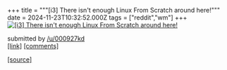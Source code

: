 +++
title = """[i3] There isn't enough Linux From Scratch around here!"""
date = 2024-11-23T10:32:52.000Z
tags = ["reddit","wm"]
+++
[![[i3] There isn't enough Linux From Scratch around here!](https://a.thumbs.redditmedia.com/d2E9vFJvupX34aMLOhoKz48vsgR2Iz1NhIqw5FbZs30.jpg "[i3] There isn't enough Linux From Scratch around here!")](https://www.reddit.com/r/unixporn/comments/1gxwryu/i3_there_isnt_enough_linux_from_scratch_around/)

submitted by [/u/000927kd](https://www.reddit.com/user/000927kd)  
[\[link\]](https://www.reddit.com/gallery/1gxwryu) [\[comments\]](https://www.reddit.com/r/unixporn/comments/1gxwryu/i3_there_isnt_enough_linux_from_scratch_around/)

[[source]](https://www.reddit.com/r/unixporn/comments/1gxwryu/i3_there_isnt_enough_linux_from_scratch_around/)
